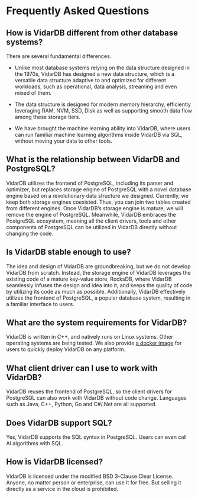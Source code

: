 # Frequently Asked Questions

## How is VidarDB different from other database systems?

There are several fundamental differences. 

* Unlike most database systems relying on the data structure designed in the 1970s, VidarDB has designed a new data structure, which is a versatile data structure adaptive to and optimized for different workloads, such as operational, data analysis, streaming and even mixed of them. 

* The data structure is designed for modern memory hierarchy, efficiently leveraging RAM, NVM, SSD, Disk as well as supporting smooth data flow among these storage tiers. 

* We have brought the machine learning ability into VidarDB, where users can run familiar machine learning algorithms inside VidarDB via SQL, without moving your data to other tools.


## What is the relationship between VidarDB and PostgreSQL?

VidarDB utilizes the frontend of PostgreSQL, including its parser and optimizer, but replaces storage engine of PostgreSQL with a novel database engine based on a revolutionary data structure we designed. Currently, we keep both storage engines coexisted. Thus, you can join two tables created from different engines. Once VidarDB’s storage engine is mature, we will remove the engine of PostgreSQL. Meanwhile, VidarDB embraces the PostgreSQL ecosystem, meaning all the client drivers, tools and other components of PostgreSQL can be utilized in VidarDB directly without changing the code.


## Is VidarDB stable enough to use?

The idea and design of VidarDB are groundbreaking, but we do not develop VidarDB from scratch. Instead, the storage engine of VidarDB leverages the existing code of a mature key-value store, RocksDB, where VidarDB seamlessly infuses the design and idea into it, and keeps the quality of code by utilizing its code as much as possible. Additionally, VidarDB effectively utilizes the frontend of PostgreSQL, a popular database system, resulting in a familiar interface to users.


## What are the system requirements for VidarDB?

VidarDB is written in C++, and natively runs on Linux systems. Other operating systems are being tested. We also provide [a docker image](https://www.vidardb.com/docs/run_vidarDB_with_docker/) for users to quickly deploy VidarDB on any platform.


## What client driver can I use to work with VidarDB?

VidarDB reuses the frontend of PostgreSQL, so the client drivers for PostgreSQL can also work with VidarDB without code change. Languages such as Java, C++, Python, Go and C#/.Net are all supported.


## Does VidarDB support SQL?

Yes, VidarDB supports the SQL syntax in PostgreSQL. Users can even call AI algorithms with SQL.


## How is VidarDB licensed?

VidarDB is licensed under the modified BSD 3-Clause Clear License. Anyone, no matter person or enterprise, can use it for free. But selling it directly as a service in the cloud is prohibited. 

